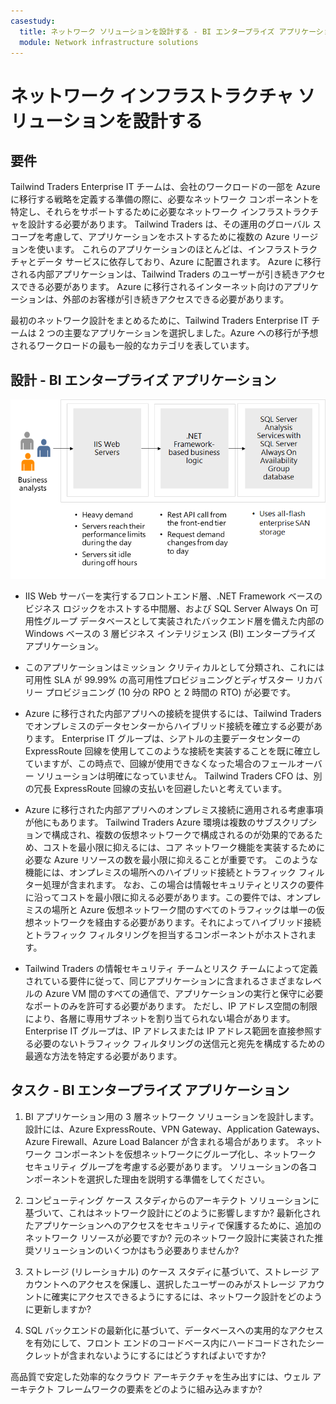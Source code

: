 ```yaml
---
casestudy:
  title: ネットワーク ソリューションを設計する - BI エンタープライズ アプリケーション
  module: Network infrastructure solutions
---
```

# ネットワーク インフラストラクチャ ソリューションを設計する  

## 要件

Tailwind Traders Enterprise IT チームは、会社のワークロードの一部を Azure に移行する戦略を定義する準備の際に、必要なネットワーク コンポーネントを特定し、それらをサポートするために必要なネットワーク インフラストラクチャを設計する必要があります。 Tailwind Traders は、その運用のグローバル スコープを考慮して、アプリケーションをホストするために複数の Azure リージョンを使います。 これらのアプリケーションのほとんどは、インフラストラクチャとデータ サービスに依存しており、Azure に配置されます。 Azure に移行される内部アプリケーションは、Tailwind Traders のユーザーが引き続きアクセスできる必要があります。 Azure に移行されるインターネット向けのアプリケーションは、外部のお客様が引き続きアクセスできる必要があります。 

最初のネットワーク設計をまとめるために、Tailwind Traders Enterprise IT チームは 2 つの主要なアプリケーションを選択しました。Azure への移行が予想されるワークロードの最も一般的なカテゴリを表しています。  

## 設計 - BI エンタープライズ アプリケーション 

![BI エンタープライズ アプリケーション アーキテクチャ](media/compute.png)

-   IIS Web サーバーを実行するフロントエンド層、.NET Framework ベースのビジネス ロジックをホストする中間層、および SQL Server Always On 可用性グループ データベースとして実装されたバックエンド層を備えた内部の Windows ベースの 3 層ビジネス インテリジェンス (BI) エンタープライズ アプリケーション。 

-   このアプリケーションはミッション クリティカルとして分類され、これには可用性 SLA が 99.99% の高可用性プロビジョニングとディザスター リカバリー プロビジョニング (10 分の RPO と 2 時間の RTO) が必要です。

-   Azure に移行された内部アプリへの接続を提供するには、Tailwind Traders でオンプレミスのデータセンターからハイブリッド接続を確立する必要があります。 Enterprise IT グループは、シアトルの主要データセンターの ExpressRoute 回線を使用してこのような接続を実装することを既に確立していますが、この時点で、回線が使用できなくなった場合のフェールオーバー ソリューションは明確になっていません。 Tailwind Traders CFO は、別の冗長 ExpressRoute 回線の支払いを回避したいと考えています。 

- Azure に移行された内部アプリへのオンプレミス接続に適用される考慮事項が他にもあります。 Tailwind Traders Azure 環境は複数のサブスクリプションで構成され、複数の仮想ネットワークで構成されるのが効果的であるため、コストを最小限に抑えるには、コア ネットワーク機能を実装するために必要な Azure リソースの数を最小限に抑えることが重要です。 このような機能には、オンプレミスの場所へのハイブリッド接続とトラフィック フィルター処理が含まれます。 なお、この場合は情報セキュリティとリスクの要件に沿ってコストを最小限に抑える必要があります。この要件では、オンプレミスの場所と Azure 仮想ネットワーク間のすべてのトラフィックは単一の仮想ネットワークを経由する必要があります。それによってハイブリッド接続とトラフィック フィルタリングを担当するコンポーネントがホストされます。 

-   Tailwind Traders の情報セキュリティ チームとリスク チームによって定義されている要件に従って、同じアプリケーションに含まれるさまざまなレベルの Azure VM 間のすべての通信で、アプリケーションの実行と保守に必要なポートのみを許可する必要があります。 ただし、IP アドレス空間の制限により、各層に専用サブネットを割り当てられない場合があります。 Enterprise IT グループは、IP アドレスまたは IP アドレス範囲を直接参照する必要のないトラフィック フィルタリングの送信元と宛先を構成するための最適な方法を特定する必要があります。


## タスク - BI エンタープライズ アプリケーション 

1. BI アプリケーション用の 3 層ネットワーク ソリューションを設計します。 設計には、Azure ExpressRoute、VPN Gateway、Application Gateways、Azure Firewall、Azure Load Balancer が含まれる場合があります。 ネットワーク コンポーネントを仮想ネットワークにグループ化し、ネットワーク セキュリティ グループを考慮する必要があります。 ソリューションの各コンポーネントを選択した理由を説明する準備をしてください。 

2. コンピューティング ケース スタディからのアーキテクト ソリューションに基づいて、これはネットワーク設計にどのように影響しますか? 最新化されたアプリケーションへのアクセスをセキュリティで保護するために、追加のネットワーク リソースが必要ですか? 元のネットワーク設計に実装された推奨ソリューションのいくつかはもう必要ありませんか? 

3. ストレージ (リレーショナル) のケース スタディに基づいて、ストレージ アカウントへのアクセスを保護し、選択したユーザーのみがストレージ アカウントに確実にアクセスできるようにするには、ネットワーク設計をどのように更新しますか?

4. SQL バックエンドの最新化に基づいて、データベースへの実用的なアクセスを有効にして、フロント エンドのコードベース内にハードコードされたシークレットが含まれないようにするにはどうすればよいですか?

高品質で安定した効率的なクラウド アーキテクチャを生み出すには、ウェル アーキテクト フレームワークの要素をどのように組み込みますか?
